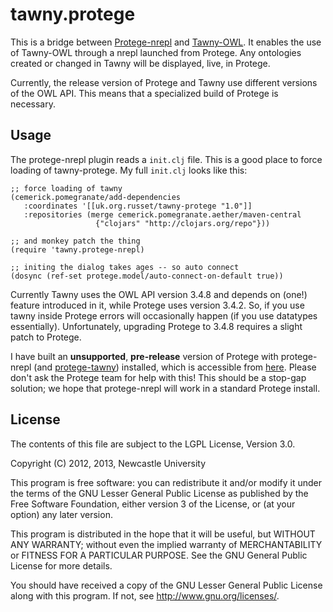 # tawny.protege

This is a bridge between
[Protege-nrepl](https://github.com/phillord/protege-nrepl) and
[Tawny-OWL](https://github.com/phillord/tawny-owl). It enables the use of
Tawny-OWL through a nrepl launched from Protege. Any ontologies created or
changed in Tawny will be displayed, live, in Protege.

Currently, the release version of Protege and Tawny use different versions of
the OWL API. This means that a specialized build of Protege is necessary.

## Usage

The protege-nrepl plugin reads a `init.clj` file. This is a good place to
force loading of tawny-protege. My full `init.clj` looks like this:


    ;; force loading of tawny
    (cemerick.pomegranate/add-dependencies
       :coordinates '[[uk.org.russet/tawny-protege "1.0"]]
       :repositories (merge cemerick.pomegranate.aether/maven-central
                       {"clojars" "http://clojars.org/repo"}))

    ;; and monkey patch the thing
    (require 'tawny.protege-nrepl)

    ;; initing the dialog takes ages -- so auto connect
    (dosync (ref-set protege.model/auto-connect-on-default true))


Currently Tawny uses the OWL API version 3.4.8 and depends on (one!) feature
introduced in it, while Protege uses version 3.4.2. So, if you use tawny
inside Protege errors will occasionally happen (if you use datatypes
essentially). Unfortunately, upgrading Protege to 3.4.8 requires a slight
patch to Protege.

I have built an  **unsupported**, **pre-release** version of Protege with
protege-nrepl (and [protege-tawny](https://github.com/phillord/protege-tawny))
installed, which is accessible from
[here](http://purl.org/ontolink/protege-nrepl). Please don't ask the Protege
team for help with this! This should be a stop-gap solution; we hope that
protege-nrepl will work in a standard Protege install. 


## License

The contents of this file are subject to the LGPL License, Version 3.0.

Copyright (C) 2012, 2013, Newcastle University

This program is free software: you can redistribute it and/or modify it under
the terms of the GNU Lesser General Public License as published by the Free
Software Foundation, either version 3 of the License, or (at your option) any
later version.

This program is distributed in the hope that it will be useful, but WITHOUT
ANY WARRANTY; without even the implied warranty of MERCHANTABILITY or FITNESS
FOR A PARTICULAR PURPOSE. See the GNU General Public License for more details.

You should have received a copy of the GNU Lesser General Public License along
with this program. If not, see http://www.gnu.org/licenses/.
